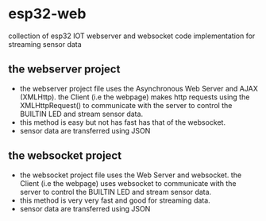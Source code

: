 # esp32-web
collection of esp32 IOT webserver and websocket code implementation for streaming sensor data


## the webserver project
- the webserver project file uses the Asynchronous Web Server and AJAX (XMLHttp). the Client (i.e the webpage) makes http requests using the XMLHttpRequest() to communicate with the server to control the BUILTIN LED and stream sensor data.
- this method is easy but not has fast has that of the websocket.
- sensor data are transferred using JSON

## the websocket project
- the websocket project file uses the Web Server and websocket. the Client (i.e the webpage) uses websocket to communicate with the server to control the BUILTIN LED and stream sensor data.
- this method is very very fast and good for streaming data.
- sensor data are transferred using JSON
